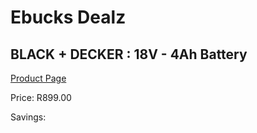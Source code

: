
# Ebucks Dealz
## BLACK + DECKER : 18V - 4Ah Battery
[Product Page](https://www.ebucks.com/web/shop/productSelected.do?prodId=381614185&catId=370101825)

Price: R899.00

Savings: 


	